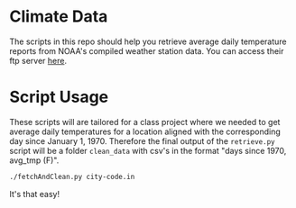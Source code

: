 # Climate Data

The scripts in this repo should help you retrieve average daily temperature reports from NOAA's compiled weather station data. You can access their ftp server [here](ftp://ftp.ncdc.noaa.gov/pub/data/gsod).

# Script Usage

These scripts will are tailored for a class project where we needed to get average daily temperatures for a location aligned with the corresponding day since January 1, 1970. Therefore the final output of the `retrieve.py` script will be a folder `clean_data` with csv's in the format "days since 1970, avg_tmp (F)".

```bash
./fetchAndClean.py city-code.in
```

It's that easy!